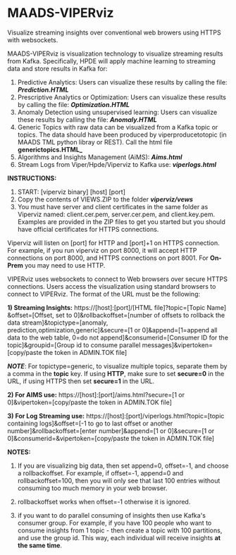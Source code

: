 # MAADS-VIPERviz

Visualize streaming insights over conventional web browers using HTTPS with websockets.

MAADS-VIPERviz is visualization technology to visualize streaming results from Kafka.  Specifically, HPDE will apply machine learning to streaming data and store results in Kafka for:
1)	Predictive Analytics:	Users can visualize these results by calling the file: **_Prediction.HTML_**
2)	Prescriptive Analytics or Optimization:	Users can visualize these results by calling the file: **_Optimization.HTML_**
3)	Anomaly Detection using unsupervised learning: Users can visualize these results by calling the file: **_Anomaly.HTML_**
4) Generic Topics with raw data can be visualized from a Kafka topic or topics. The data should have been produced by viperproducetotopic (in MAADS TML python libray or REST).  Call the html file **generictopics.HTML_**
5) Algorithms and Insights Management (AiMS): **_Aims.html_**
6) Stream Logs from Viper/Hpde/Viperviz to Kafka use: **_viperlogs.html_**

**INSTRUCTIONS:**
1) START: [viperviz binary] [host] [port]
2) Copy the contents of VIEWS.ZIP to the folder **_viperviz/vews_** 
3) You must have server and client certificates in the same folder as Viperviz named: client.cer.pem, server.cer.pem, and client.key.pem.  Examples are provided in the ZIP files to get you started but you should have official certificates for HTTPS connections.

Viperviz will listen on [port] for HTTP and [port]+1 on HTTPS connection.  For example, if you run viperviz on port 8000, it will accept HTTP connections on port 8000, and HTTPS connections on port 8001. For **On-Prem** you may need to use HTTP.

VIPERviz uses websockets to connect to Web browsers over secure HTTPS connections.   Users access the visualization using standard browsers to connect to VIPERviz.  The format of the URL must be the following:

**1) Streaming Insights:** https://[host]:[port]/[HTML file]?topic=[Topic Name] &offset=[Offset, set to 0]&rollbackoffset=[number of offsets to rollback the data stream]&topictype=[anomaly, prediction,optimization,generic]&secure=[1 or 0]&append=[1=append all data to the web table, 0=do not append]&consumerid=[Consumer ID for the topic]&groupid=[Group id to consume parallel messages]&vipertoken=[copy/paste the token in ADMIN.TOK file]

**_NOTE_**: For topictype=generic, to visualize multiple topics, separate them by a comma in the **topic** key.  If using **HTTP**, make sure to set **secure=0** in the URL, if using HTTPS then set **secure=1** in the URL. 

**2) For AIMS use:** https://[host]:[port]/aims.html?secure=[1 or 0]&vipertoken=[copy/paste the token in ADMIN.TOK file]

**3) For Log Streaming use:** https://[host]:[port]/viperlogs.html?topic=[topic containing logs]&offset=[-1 to go to last offset or another number]&rollbackoffset=[enter number]&append=[1 or 0]&secure=[1 or 0]&consumerid=&vipertoken=[copy/paste the token in ADMIN.TOK file]

**NOTES:**
1) If you are visualizing big data, then set append=0, offset=-1, and choose a rollbackoffset.  For example, if offset=-1, append=0 and rollbackoffset=100, then you will only see that last 100 entries without consuming too much memory in your web browser. 

2) rollbackoffset works when offset=-1 otherwise it is ignored.

3) if you want to do parallel consuming of insights then use Kafka's consumer group. For example, if you have 100 people who want to consume insights from 1 topic - then create a topic with 100 partitions, and use the group id.  This way, each individual will receive insights **at the same time**.
